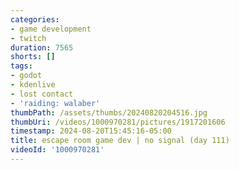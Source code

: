 ```yaml
---
categories:
- game development
- twitch
duration: 7565
shorts: []
tags:
- godot
- kdenlive
- lost contact
- 'raiding: walaber'
thumbPath: /assets/thumbs/20240820204516.jpg
thumbUri: /videos/1000970281/pictures/1917201606
timestamp: 2024-08-20T15:45:16-05:00
title: escape room game dev | no signal (day 111)
videoId: '1000970281'
---
```

